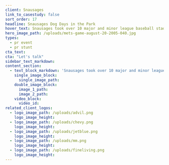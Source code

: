 ```yaml
---
client: Snausages
link_to_casestudy: false
sort_order: 17
headline: Snausages Dog Days in the Park
hover_text: Snausages took over 10 major and minor league baseball stadiums with Dog Days in the Park to raise awareness and donations for local animal shelters
hero_image_path: /uploads/mets-game-august-20-2005-040.jpg
types:
  - pr event
  - pr stunt
cta_text:
cta: "Let's talk"
sidebar_text_markdown:
content_section:
  - text_block_markdown: 'Snausages took over 10 major and minor league baseball stadiums with Dog Day in the Park which included appearances by Snocrates, doggie contests, doggie goodie bags and more. Partnerships with local animal shelters were developed to extend the program’s reach and donations were raised to support local efforts.'
    single_image_block:
      single_image_path:
    double_image_block:
      image_1_path:
      image_2_path:
    video_block:
      video_id:
related_client_logos:
  - logo_image_path: /uploads/advil.png
    logo_image_height:
  - logo_image_path: /uploads/chevy.png
    logo_image_height:
  - logo_image_path: /uploads/jetblue.png
    logo_image_height:
  - logo_image_path: /uploads/mm.png
    logo_image_height:
  - logo_image_path: /uploads/fineliving.png
    logo_image_height:
---
```

